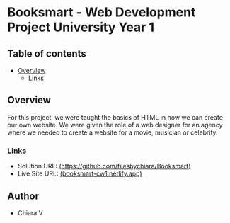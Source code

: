 # Booksmart - Web Development Project University Year 1 

## Table of contents

- [Overview](#overview)
  - [Links](#links)


## Overview

For this project, we were taught the basics of HTML in how we can create our own website. We were given the role of a web designer for an agency where we needed to create a website for a movie, musician or celebrity.

### Links

- Solution URL: [(https://github.com/filesbychiara/Booksmart)](https://github.com/filesbychiara/Booksmart)
- Live Site URL: [(booksmart-cw1.netlify.app)](https://booksmart-cw1.netlify.app/)

## Author

- Chiara V
